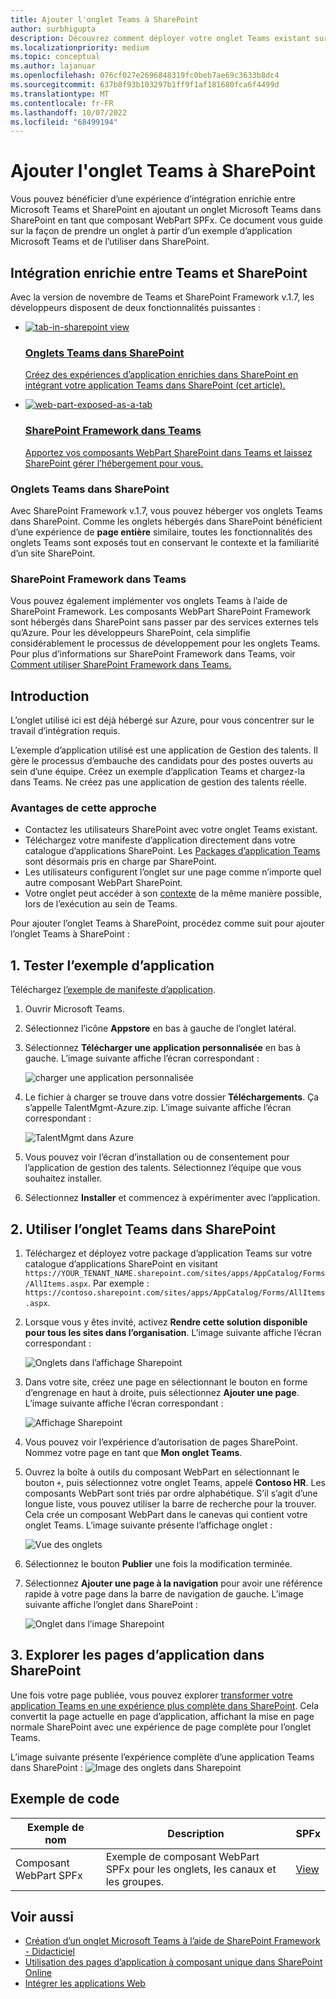 ```yaml
---
title: Ajouter l'onglet Teams à SharePoint
author: surbhigupta
description: Découvrez comment déployer votre onglet Teams existant sur SharePoint en tant que composant WebPart SharePoint Framework à l’aide d’exemples de code.
ms.localizationpriority: medium
ms.topic: conceptual
ms.author: lajanuar
ms.openlocfilehash: 076cf027e2696848319fc0beb7ae69c3633b8dc4
ms.sourcegitcommit: 637b8f93b103297b1ff9f1af181680fca6f4499d
ms.translationtype: MT
ms.contentlocale: fr-FR
ms.lasthandoff: 10/07/2022
ms.locfileid: "68499194"
---
```

# <a name="add-teams-tab-to-sharepoint"></a>Ajouter l'onglet Teams à SharePoint

Vous pouvez bénéficier d’une expérience d’intégration enrichie entre Microsoft Teams et SharePoint en ajoutant un onglet Microsoft Teams dans SharePoint en tant que composant WebPart SPFx. Ce document vous guide sur la façon de prendre un onglet à partir d’un exemple d’application Microsoft Teams et de l’utiliser dans SharePoint.

## <a name="rich-integration-between-teams-and-sharepoint"></a>Intégration enrichie entre Teams et SharePoint

Avec la version de novembre de Teams et SharePoint Framework v.1.7, les développeurs disposent de deux fonctionnalités puissantes :

<ul  class="panelContent cardsC">
<li>
    <a href="#introduction">
        <div class="cardSize">
            <div class="cardPadding">
                <div class="card">
                    <div class="cardImageOuter">
                        <div class="cardImage bgdAccent1">
                            <img src="~/assets/images/tabs/tabs-in-sharepoint/image084.png" alt="tab-in-sharepoint view"/>
                        </div>
                    </div>
                    <div class="cardText">
                        <h3>Onglets Teams dans SharePoint</h3>
                        <p>Créez des expériences d’application enrichies dans SharePoint en intégrant votre application Teams dans SharePoint (cet article).</p>
                    </div>
                </div>
            </div>
        </div>
    </a>
</li>
<li>
    <a href="/sharepoint/dev/spfx/web-parts/get-started/using-web-part-as-ms-teams-tab">
        <div class="cardSize">
            <div class="cardPadding">
                <div class="card">
                    <div class="cardImageOuter">
                        <div class="cardImage bgdAccent1">
                            <img src="~/assets/images/tabs/tabs-in-sharepoint/SharePoint-web-part-exposed-as-a-Tab-in-Microsoft-Teams.png" alt="web-part-exposed-as-a-tab" />
                        </div>
                    </div>
                    <div class="cardText">
                        <h3>SharePoint Framework dans Teams</h3>
                        <p>Apportez vos composants WebPart SharePoint dans Teams et laissez SharePoint gérer l’hébergement pour vous.</p>
                    </div>
                </div>
            </div>
        </div>
    </a>
</li>
</ul>

### <a name="teams-tabs-in-sharepoint"></a>Onglets Teams dans SharePoint

Avec SharePoint Framework v.1.7, vous pouvez héberger vos onglets Teams dans SharePoint. Comme les onglets hébergés dans SharePoint bénéficient d’une expérience de **page entière** similaire, toutes les fonctionnalités des onglets Teams sont exposés tout en conservant le contexte et la familiarité d’un site SharePoint.

### <a name="sharepoint-framework-in-teams"></a>SharePoint Framework dans Teams

Vous pouvez également implémenter vos onglets Teams à l’aide de SharePoint Framework. Les composants WebPart SharePoint Framework sont hébergés dans SharePoint sans passer par des services externes tels qu’Azure. Pour les développeurs SharePoint, cela simplifie considérablement le processus de développement pour les onglets Teams. Pour plus d’informations sur SharePoint Framework dans Teams, voir [Comment utiliser SharePoint Framework dans Teams.](/sharepoint/dev/spfx/web-parts/get-started/using-web-part-as-ms-teams-tab)

## <a name="introduction"></a>Introduction

L’onglet utilisé ici est déjà hébergé sur Azure, pour vous concentrer sur le travail d’intégration requis.

L’exemple d’application utilisé est une application de Gestion des talents. Il gère le processus d’embauche des candidats pour des postes ouverts au sein d’une équipe. Créez un exemple d’application Teams et chargez-la dans Teams. Ne créez pas une application de gestion des talents réelle.

### <a name="benefits-of-this-approach"></a>Avantages de cette approche

* Contactez les utilisateurs SharePoint avec votre onglet Teams existant.
* Téléchargez votre manifeste d’application directement dans votre catalogue d’applications SharePoint. Les [Packages d’application Teams](~/concepts/build-and-test/apps-package.md) sont désormais pris en charge par SharePoint.
* Les utilisateurs configurent l’onglet sur une page comme n’importe quel autre composant WebPart SharePoint.
* Votre onglet peut accéder à son [contexte](~/tabs/how-to/access-teams-context.md) de la même manière possible, lors de l’exécution au sein de Teams.

Pour ajouter l’onglet Teams à SharePoint, procédez comme suit pour ajouter l’onglet Teams à SharePoint :

## <a name="1-test-the-sample-app"></a>1. Tester l’exemple d’application

Téléchargez [l’exemple de manifeste d’application](https://github.com/MicrosoftDocs/msteams-docs/raw/master/msteams-platform/assets/downloads/TalentMgmt-Azure.zip).

1. Ouvrir Microsoft Teams.
1. Sélectionnez l’icône **Appstore** en bas à gauche de l’onglet latéral.
1. Sélectionnez **Télécharger une application personnalisée** en bas à gauche. L’image suivante affiche l’écran correspondant :  

    ![charger une application personnalisée](~/assets/images/tabs/tabs-in-sharepoint/upload-custom-app.png)

1. Le fichier à charger se trouve dans votre dossier **Téléchargements**. Ça s’appelle TalentMgmt-Azure.zip. L’image suivante affiche l’écran correspondant :

    ![TalentMgmt dans Azure](~/assets/images/tabs/tabs-in-sharepoint/talentmgmt-azure.png)

1. Vous pouvez voir l’écran d’installation ou de consentement pour l’application de gestion des talents. Sélectionnez l’équipe que vous souhaitez installer.
1. Sélectionnez **Installer** et commencez à expérimenter avec l’application.

## <a name="2-use-teams-tab-in-sharepoint"></a>2. Utiliser l’onglet Teams dans SharePoint

1. Téléchargez et déployez votre package d’application Teams sur votre catalogue d’applications SharePoint en visitant `https://YOUR_TENANT_NAME.sharepoint.com/sites/apps/AppCatalog/Forms/AllItems.aspx`. Par exemple : `https://contoso.sharepoint.com/sites/apps/AppCatalog/Forms/AllItems.aspx`.

1. Lorsque vous y êtes invité, activez **Rendre cette solution disponible pour tous les sites dans l’organisation**.
L’image suivante affiche l’écran correspondant :

   ![Onglets dans l’affichage Sharepoint](~/assets/images/tabs/tabs-in-sharepoint/image065.png)

1. Dans votre site, créez une page en sélectionnant le bouton en forme d’engrenage en haut à droite, puis sélectionnez **Ajouter une page**.
L’image suivante affiche l’écran correspondant :

   ![Affichage Sharepoint](~/assets/images/tabs/tabs-in-sharepoint/image066.png)

1. Vous pouvez voir l’expérience d’autorisation de pages SharePoint. Nommez votre page en tant que **Mon onglet Teams**.

1. Ouvrez la boîte à outils du composant WebPart en sélectionnant le bouton `+`, puis sélectionnez votre onglet Teams, appelé **Contoso HR**. Les composants WebPart sont triés par ordre alphabétique. S’il s’agit d’une longue liste, vous pouvez utiliser la barre de recherche pour la trouver. Cela crée un composant WebPart dans le canevas qui contient votre onglet Teams. L’image suivante présente l’affichage onglet :

   ![Vue des onglets](~/assets/images/tabs/tabs-in-sharepoint/image071.png)

1. Sélectionnez le bouton **Publier** une fois la modification terminée.

1. Sélectionnez **Ajouter une page à la navigation** pour avoir une référence rapide à votre page dans la barre de navigation de gauche.
L’image suivante affiche l’onglet dans SharePoint :

   ![Onglet dans l’image Sharepoint](~/assets/images/tabs/tabs-in-sharepoint/image073.png)

## <a name="3-explore-app-pages-in-sharepoint"></a>3. Explorer les pages d’application dans SharePoint

Une fois votre page publiée, vous pouvez explorer [transformer votre application Teams en une expérience plus complète dans SharePoint](/sharepoint/dev/spfx/web-parts/single-part-app-pages). Cela convertit la page actuelle en page d’application, affichant la mise en page normale SharePoint avec une expérience de page complète pour l’onglet Teams.

L’image suivante présente l’expérience complète d’une application Teams dans SharePoint : ![Image des onglets dans Sharepoint](~/assets/images/tabs/tabs-in-sharepoint/image085.png)

## <a name="code-sample"></a>Exemple de code

| **Exemple de nom** | **Description** | **SPFx** |
|-----------------|-----------------|----------|
| Composant WebPart SPFx | Exemple de composant WebPart SPFx pour les onglets, les canaux et les groupes. | [View](https://github.com/OfficeDev/Microsoft-Teams-Samples/tree/main/samples/tab-channel-group/spfx)

## <a name="see-also"></a>Voir aussi

* [Création d’un onglet Microsoft Teams à l’aide de SharePoint Framework - Didacticiel](/sharepoint/dev/spfx/web-parts/get-started/using-web-part-as-ms-teams-tab)
* [Utilisation des pages d’application à composant unique dans SharePoint Online](/sharepoint/dev/spfx/web-parts/single-part-app-pages)
* [Intégrer les applications Web](~/samples/integrate-web-apps-overview.md)
